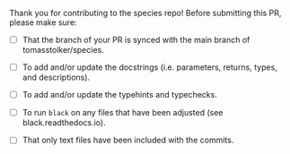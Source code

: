 Thank you for contributing to the species repo! Before submitting this PR, please make sure:

- [ ] That the branch of your PR is synced with the main branch of tomasstolker/species.
- [ ] To add and/or update the docstrings (i.e. parameters, returns, types, and descriptions).
- [ ] To add and/or update the typehints and typechecks.
- [ ] To run `black` on any files that have been adjusted (see black.readthedocs.io).
- [ ] That only text files have been included with the commits.

